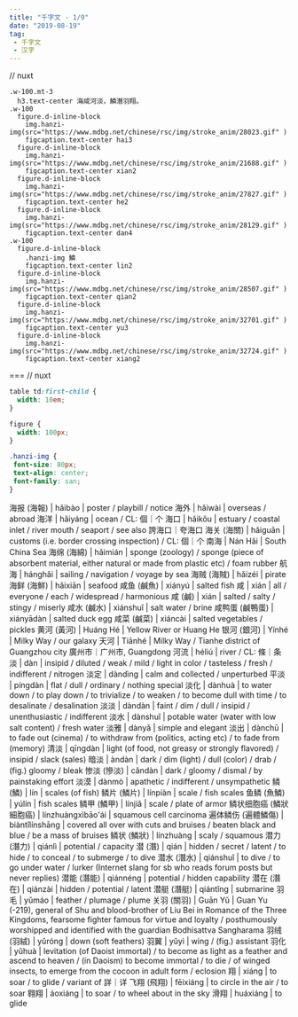 ```yaml
---
title: "千字文 - 1/9"
date: "2019-08-19"
tag: 
 - 千字文
 - 汉字
---
```

// nuxt
```pug
.w-100.mt-3
  h3.text-center 海咸河淡，鱗潛羽翔。
.w-100
  figure.d-inline-block
    img.hanzi-img(src="https://www.mdbg.net/chinese/rsc/img/stroke_anim/28023.gif" )
    figcaption.text-center hai3
  figure.d-inline-block
    img.hanzi-img(src="https://www.mdbg.net/chinese/rsc/img/stroke_anim/21688.gif" )
    figcaption.text-center xian2
  figure.d-inline-block
    img.hanzi-img(src="https://www.mdbg.net/chinese/rsc/img/stroke_anim/27827.gif" )
    figcaption.text-center he2
  figure.d-inline-block
    img.hanzi-img(src="https://www.mdbg.net/chinese/rsc/img/stroke_anim/28129.gif" )
    figcaption.text-center dan4
.w-100
  figure.d-inline-block
    .hanzi-img 鱗
    figcaption.text-center lin2
  figure.d-inline-block
    img.hanzi-img(src="https://www.mdbg.net/chinese/rsc/img/stroke_anim/28507.gif" )
    figcaption.text-center qian2
  figure.d-inline-block
    img.hanzi-img(src="https://www.mdbg.net/chinese/rsc/img/stroke_anim/32701.gif" )
    figcaption.text-center yu3
  figure.d-inline-block
    img.hanzi-img(src="https://www.mdbg.net/chinese/rsc/img/stroke_anim/32724.gif" )
    figcaption.text-center xiang2
```
===
// nuxt
```css
table td:first-child {
  width: 10em;
}

figure {
  width: 100px;
}

.hanzi-img {
 font-size: 80px;
 text-align: center;
 font-family: san;
}
```

海报 (海報) | hǎibào | poster / playbill / notice
海外 | hǎiwài | overseas / abroad
海洋 | hǎiyáng | ocean / CL: 個｜个
海口 | hǎikǒu | estuary / coastal inlet / river mouth / seaport / see also 誇海口｜夸海口
海关 (海關) | hǎiguān | customs (i.e. border crossing inspection) / CL: 個｜个
南海 | Nán Hǎi | South China Sea
海绵 (海綿) | hǎimián | sponge (zoology) / sponge (piece of absorbent material, either natural or made from plastic etc) / foam rubber
航海 | hánghǎi | sailing / navigation / voyage by sea
海贼 (海賊) | hǎizéi | pirate
海鲜 (海鮮) | hǎixiān | seafood
咸鱼 (鹹魚) | xiányú | salted fish
咸 | xián | all / everyone / each / widespread / harmonious
咸 (鹹) | xián | salted / salty / stingy / miserly
咸水 (鹹水) | xiánshuǐ | salt water / brine
咸鸭蛋 (鹹鴨蛋) | xiányādàn | salted duck egg
咸菜 (鹹菜) | xiáncài | salted vegetables / pickles
黄河 (黃河) | Huáng Hé | Yellow River or Huang He
银河 (銀河) | Yínhé | Milky Way / our galaxy
天河 | Tiānhé | Milky Way / Tianhe district of Guangzhou city 廣州市｜广州市, Guangdong
河流 | héliú | river / CL: 條｜条
淡 | dàn | insipid / diluted / weak / mild / light in color / tasteless / fresh / indifferent / nitrogen
淡定 | dàndìng | calm and collected / unperturbed
平淡 | píngdàn | flat / dull / ordinary / nothing special
淡化 | dànhuà | to water down / to play down / to trivialize / to weaken / to become dull with time / to desalinate / desalination
淡淡 | dàndàn | faint / dim / dull / insipid / unenthusiastic / indifferent
淡水 | dànshuǐ | potable water (water with low salt content) / fresh water
淡雅 | dànyǎ | simple and elegant
淡出 | dànchū | to fade out (cinema) / to withdraw from (politics, acting etc) / to fade from (memory)
清淡 | qīngdàn | light (of food, not greasy or strongly flavored) / insipid / slack (sales)
暗淡 | àndàn | dark / dim (light) / dull (color) / drab / (fig.) gloomy / bleak
惨淡 (慘淡) | cǎndàn | dark / gloomy / dismal / by painstaking effort
淡漠 | dànmò | apathetic / indifferent / unsympathetic
鳞 (鱗) | lín | scales (of fish)
鳞片 (鱗片) | línpiàn | scale / fish scales
鱼鳞 (魚鱗) | yúlín | fish scales
鳞甲 (鱗甲) | línjiǎ | scale / plate of armor
鳞状细胞癌 (鱗狀細胞癌) | línzhuàngxìbāo'ái | squamous cell carcinoma
遍体鳞伤 (遍體鱗傷) | biàntǐlínshāng | covered all over with cuts and bruises / beaten black and blue / be a mass of bruises
鳞状 (鱗狀) | línzhuàng | scaly / squamous
潜力 (潛力) | qiánlì | potential / capacity
潜 (潛) | qián | hidden / secret / latent / to hide / to conceal / to submerge / to dive
潜水 (潛水) | qiánshuǐ | to dive / to go under water / lurker (Internet slang for sb who reads forum posts but never replies)
潜能 (潛能) | qiánnéng | potential / hidden capability
潜在 (潛在) | qiánzài | hidden / potential / latent
潜艇 (潛艇) | qiántǐng | submarine
羽毛 | yǔmáo | feather / plumage / plume
关羽 (關羽) | Guān Yǔ | Guan Yu (-219), general of Shu and blood-brother of Liu Bei in Romance of the Three Kingdoms, fearsome fighter famous for virtue and loyalty / posthumously worshipped and identified with the guardian Bodhisattva Sangharama
羽绒 (羽絨) | yǔróng | down (soft feathers)
羽翼 | yǔyì | wing / (fig.) assistant
羽化 | yǔhuà | levitation (of Daoist immortal) / to become as light as a feather and ascend to heaven / (in Daoism) to become immortal / to die / of winged insects, to emerge from the cocoon in adult form / eclosion
翔 | xiáng | to soar / to glide / variant of 詳｜详
飞翔 (飛翔) | fēixiáng | to circle in the air / to soar
翱翔 | áoxiáng | to soar / to wheel about in the sky
滑翔 | huáxiáng | to glide
